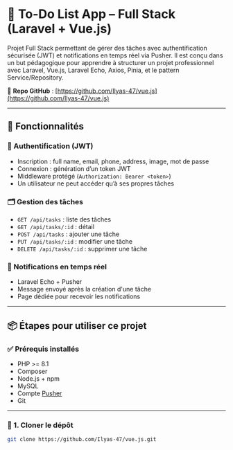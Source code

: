 # 📝 To-Do List App – Full Stack (Laravel + Vue.js)

Projet Full Stack permettant de gérer des tâches avec authentification sécurisée (JWT) et notifications en temps réel via Pusher. Il est conçu dans un but pédagogique pour apprendre à structurer un projet professionnel avec Laravel, Vue.js, Laravel Echo, Axios, Pinia, et le pattern Service/Repository.

🔗 **Repo GitHub** : [https://github.com/Ilyas-47/vue.js](https://github.com/Ilyas-47/vue.js)

---

## 🚀 Fonctionnalités

### 🔐 Authentification (JWT)
- Inscription : full name, email, phone, address, image, mot de passe
- Connexion : génération d’un token JWT
- Middleware protégé (`Authorization: Bearer <token>`)
- Un utilisateur ne peut accéder qu’à ses propres tâches

### 🗂️ Gestion des tâches
- `GET /api/tasks` : liste des tâches
- `GET /api/tasks/:id` : détail
- `POST /api/tasks` : ajouter une tâche
- `PUT /api/tasks/:id` : modifier une tâche
- `DELETE /api/tasks/:id` : supprimer une tâche

### 🔔 Notifications en temps réel
- Laravel Echo + Pusher
- Message envoyé après la création d'une tâche
- Page dédiée pour recevoir les notifications

---

## 📦 Étapes pour utiliser ce projet

### ✅ Prérequis installés

- PHP >= 8.1
- Composer
- Node.js + npm
- MySQL
- Compte [Pusher](https://pusher.com/)
- Git

---

### 🔽 1. Cloner le dépôt

```bash
git clone https://github.com/Ilyas-47/vue.js.git
